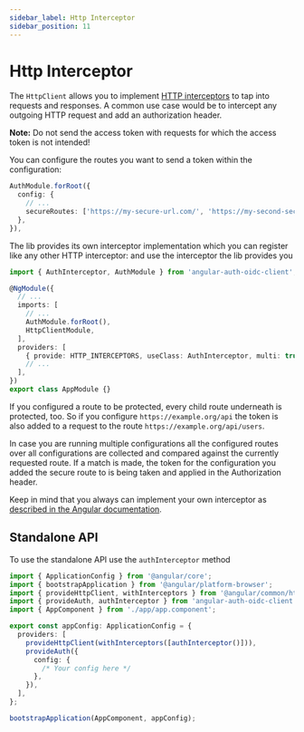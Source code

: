 ```yaml
---
sidebar_label: Http Interceptor
sidebar_position: 11
---
```


# Http Interceptor

The `HttpClient` allows you to implement [HTTP interceptors](https://angular.io/guide/http#intercepting-requests-and-responses) to tap into requests and responses. A common use case would be to intercept any outgoing HTTP request and add an authorization header.

**Note:** Do not send the access token with requests for which the access token is not intended!

You can configure the routes you want to send a token within the configuration:

```ts
AuthModule.forRoot({
  config: {
    // ...
    secureRoutes: ['https://my-secure-url.com/', 'https://my-second-secure-url.com/'],
  },
}),
```

The lib provides its own interceptor implementation which you can register like any other HTTP interceptor:
and use the interceptor the lib provides you

```ts
import { AuthInterceptor, AuthModule } from 'angular-auth-oidc-client';

@NgModule({
  // ...
  imports: [
    // ...
    AuthModule.forRoot(),
    HttpClientModule,
  ],
  providers: [
    { provide: HTTP_INTERCEPTORS, useClass: AuthInterceptor, multi: true },
    // ...
  ],
})
export class AppModule {}
```

If you configured a route to be protected, every child route underneath is protected, too. So if you configure `https://example.org/api` the token is also added to a request to the route `https://example.org/api/users`.

In case you are running multiple configurations all the configured routes over all configurations are collected and compared against the currently requested route. If a match is made, the token for the configuration you added the secure route to is being taken and applied in the Authorization header.

Keep in mind that you always can implement your own interceptor as [described in the Angular documentation](https://angular.io/guide/http#intercepting-requests-and-responses).

## Standalone API

To use the standalone API use the `authInterceptor` method

```ts
import { ApplicationConfig } from '@angular/core';
import { bootstrapApplication } from '@angular/platform-browser';
import { provideHttpClient, withInterceptors } from '@angular/common/http';
import { provideAuth, authInterceptor } from 'angular-auth-oidc-client';
import { AppComponent } from './app/app.component';

export const appConfig: ApplicationConfig = {
  providers: [
    provideHttpClient(withInterceptors([authInterceptor()])),
    provideAuth({
      config: {
        /* Your config here */
      },
    }),
  ],
};

bootstrapApplication(AppComponent, appConfig);
```
